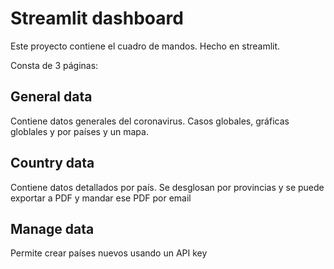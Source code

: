 # Streamlit dashboard

Este proyecto contiene el cuadro de mandos. Hecho en streamlit.

Consta de 3 páginas:

## General data

Contiene datos generales del coronavirus. Casos globales, gráficas globlales y por países y un mapa.

## Country data

Contiene datos detallados por país. Se desglosan por provincias y se puede exportar a PDF y mandar ese PDF por email

## Manage data

Permite crear países nuevos usando un API key
